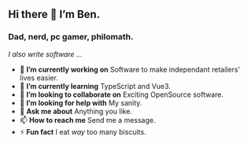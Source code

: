 ## Hi there 👋 I’m Ben.
### Dad, nerd, pc gamer, philomath.
*I also write software ...*

- 🔭 **I’m currently working on** Software to make independant retailers' lives easier.
- 🌱 **I’m currently learning** TypeScript and Vue3.
- 👯 **I’m looking to collaborate on** Exciting OpenSource software.
- 🤔 **I’m looking for help with** My sanity.
- 💬 **Ask me about** Anything you like.
- 📫 **How to reach me** Send me a message.
- ⚡ **Fun fact** I eat *way* too many biscuits.
